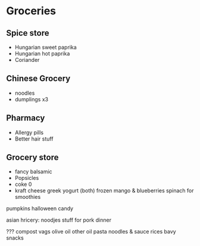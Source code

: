 # Groceries

## Spice store

- Hungarian sweet paprika
- Hungarian hot paprika
- Coriander

## Chinese Grocery

- noodles
- dumplings x3

## Pharmacy

- Allergy pills
- Better hair stuff

## Grocery store

- fancy balsamic
- Popsicles
- coke 0
- kraft cheese
greek yogurt (both)
frozen mango & blueberries
spinach for smoothies 

pumpkins
halloween candy


asian hricery:
noodjes
stuff for pork dinner


???
compost vags
olive oil
other oil
pasta noodles & sauce
rices
bavy snacks
